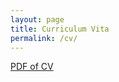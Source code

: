 ```yaml
---
layout: page
title: Curriculum Vita
permalink: /cv/
---
```


[PDF of CV](https://drive.google.com/open?id=0B0px4lodnQN7OHdrU3RaS2hrZ2s)
<!--
{% include embedpdf.html code="https://drive.google.com/open?id=0B0px4lodnQN7OHdrU3RaS2hrZ2s" width=100 height=800 %}
-->
